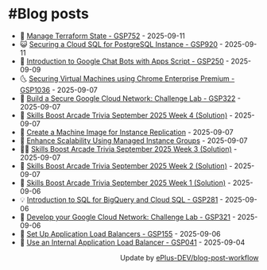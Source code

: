 # #Blog posts
<!-- BLOG-POST-LIST:START -->
- 🧰 [Manage Terraform State - GSP752](https://eplus.dev/manage-terraform-state-gsp752) - 2025-09-11
- 😺 [Securing a Cloud SQL for PostgreSQL Instance - GSP920](https://eplus.dev/securing-a-cloud-sql-for-postgresql-instance-gsp920) - 2025-09-11
- 🗽 [Introduction to Google Chat Bots with Apps Script - GSP250](https://eplus.dev/introduction-to-google-chat-bots-with-apps-script-gsp250) - 2025-09-09
- 🌜 [Securing Virtual Machines using Chrome Enterprise Premium - GSP1036](https://eplus.dev/securing-virtual-machines-using-chrome-enterprise-premium-gsp1036) - 2025-09-07
- 📝 [Build a Secure Google Cloud Network: Challenge Lab - GSP322](https://eplus.dev/build-a-secure-google-cloud-network-challenge-lab-gsp322) - 2025-09-07
- 🚀 [Skills Boost Arcade Trivia September 2025 Week 4 &lpar;Solution&rpar;](https://eplus.dev/skills-boost-arcade-trivia-september-2025-week-4-solution) - 2025-09-07
- 💼 [Create a Machine Image for Instance Replication](https://eplus.dev/create-a-machine-image-for-instance-replication) - 2025-09-07
- 🦣 [Enhance Scalability Using Managed Instance Groups](https://eplus.dev/enhance-scalability-using-managed-instance-groups) - 2025-09-07
- 👨‍🏫 [Skills Boost Arcade Trivia September 2025 Week 3 &lpar;Solution&rpar;](https://eplus.dev/skills-boost-arcade-trivia-september-2025-week-3-solution) - 2025-09-07
- 🔭 [Skills Boost Arcade Trivia September 2025 Week 2 &lpar;Solution&rpar;](https://eplus.dev/skills-boost-arcade-trivia-september-2025-week-2-solution) - 2025-09-07
- 🤡 [Skills Boost Arcade Trivia September 2025 Week 1 &lpar;Solution&rpar;](https://eplus.dev/skills-boost-arcade-trivia-september-2025-week-1-solution) - 2025-09-06
- 💡 [Introduction to SQL for BigQuery and Cloud SQL - GSP281](https://eplus.dev/introduction-to-sql-for-bigquery-and-cloud-sql-gsp281) - 2025-09-06
- 🦣 [Develop your Google Cloud Network: Challenge Lab - GSP321](https://eplus.dev/develop-your-google-cloud-network-challenge-lab-gsp321) - 2025-09-06
- 💪 [Set Up Application Load Balancers - GSP155](https://eplus.dev/set-up-application-load-balancers-gsp155) - 2025-09-06
- 🤡 [Use an Internal Application Load Balancer - GSP041](https://eplus.dev/use-an-internal-application-load-balancer-gsp041) - 2025-09-04<!-- BLOG-POST-LIST:END -->
<div align="right">
  Update by <a target="_blank"
    href="https://github.com/ePlus-DEV/blog-post-workflow">ePlus-DEV/blog-post-workflow</a>
</div>
